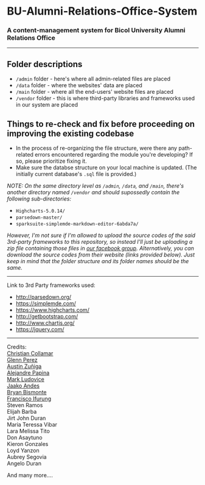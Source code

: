 # BU-Alumni-Relations-Office-System
### A content-management system for Bicol University Alumni Relations Office

---

## Folder descriptions
- `/admin` folder - here's where all admin-related files are placed
- `/data` folder - where the websites' data are placed
- `/main` folder - where all the end-users' website files are placed
- `/vendor` folder - this is where third-party libraries and frameworks used in our system are placed

## Things to re-check and fix before proceeding on improving the existing codebase
- In the process of re-organizing the file structure, were there any path-related errors encountered regarding the module you're developing? If so, please prioritize fixing it.
- Make sure the databse structure on your local machine is updated. (The initially current database's `.sql` file is provided.)

*NOTE: On the same directory level as `/admin`, `/data`, and `/main`, there's another directory named `/vendor` and should supossedly contain the following sub-directories:*
- `Highcharts-5.0.14/`
- `parsedown-master/`
- `sparksuite-simplemde-markdown-editor-6abda7a/`

*However, I'm not sure if I'm allowed to upload the source codes of the said 3rd-party frameworks to this repository, so instead I'll just be uploading a zip file containing those files in [our facebook group](https://www.facebook.com/groups/1398253680265313/1465062910251056/). Alternatively, you can download the source codes from their website (links provided below). Just keep in mind that the folder structure and its folder names should be the same.*

---

Link to 3rd Party frameworks used:
* http://parsedown.org/
* https://simplemde.com/
* https://www.highcharts.com/
* http://getbootstrap.com/
* http://www.chartjs.org/
* https://jquery.com/

---

Credits:\
[Christian Collamar](https://github.com/C-Collamar)\
[Glenn Perez](https://github.com/singleparadox)\
[Austin Zuñiga](https://github.com/AustinZuniga)\
[Alejandre Papina](https://github.com/crossnoire)\
[Mark Ludovice](https://github.com/MarkLudovice)\
[Jaako Andes](https://github.com/jaakofalltrade)\
[Bryan Bismonte](https://github.com/ncbry)\
[Francisco Ifurung](https://github.com/lancaster215)\
Steven Ramos\
Elijah Barba\
Jirt John Duran\
Maria Teressa Vibar\
Lara Melissa Tito\
Don Asaytuno\
Kieron Gonzales\
Loyd Yanzon\
Aubrey Segovia\
Angelo Duran

And many more....
